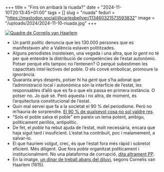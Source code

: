 +++
title = "Fins on arribarà la riuada?"
date = "2024-11-10T20:13:45+01:00"
tags = []
slug = "riuada"
fedurl = "https://mastodon.social/@carlesbellver/113460321573593832"
image = "/uploads/2024/2024-11-10-riuada.jpg"
+++

<a href="https://es.wikipedia.org/wiki/Archivo:Cornelis_van_Haarlem_Before_the_Deluge.jpg"><img src="/uploads/2024/2024-11-10-riuada.jpg" alt="Quadre de Cornelis van Haarlem"></a>

- Un partit *polític* denuncia que les 130.000 persones que es manifestaven ahir a València estaven polititzades.
- Alguns periodistes insisteixen, una vegada i una altra, que *la gent* no té per què entendre la distribució de competències de l’estat autonòmic. Potser perquè ells tampoc no l’entenen? O perquè subestimen les capactitats intel·lectives del poble. O els convé embolicar, promoure la ignorància.
- Quaranta anys després, potser hi ha *gent* que s’ha adonat que l’administració local i autonòmica són la interfície de l’estat, les responsables d’allò que es fa o que els passa en primera instància. O potser no. Jo què sè. Però aquesta i no altra, de moment, és l’arquitectura constitucional de l’estat.
- Quin mal servei que fa a la societat el 90 % del periodisme. Però no m’hauria de sorprendre. [El 90 % de qualsevol cosa no sol valdre res](https://en.wikipedia.org/wiki/Sturgeon’s_law).
- “Sols el poble salva el poble” em pareix un lema potent, ambigu, políticament perillós, antipolític.
- De fet, el *poble* ha rebut ajuda de l’estat, molt necessària, encara que haja sigut tard i insuficient. L’estat ha contribuït, poc i malamement, a salvar-lo.
- El que hauríem volgut, crec, és que l’estat fora més ràpid i sobretot eficient. Més diligent. Que fora *poble* organitzat políticament i institucionalment. No una plataforma de corrupció, [dita altrament PP](https://www.newtral.es/sentencias-pp-gurtel/20220408/).
- En la imatge, [un dinar de treball abans del diluvi](https://es.wikipedia.org/wiki/Archivo:Cornelis_van_Haarlem_Before_the_Deluge.jpg), segons Cornelis van Haarlem (1615).